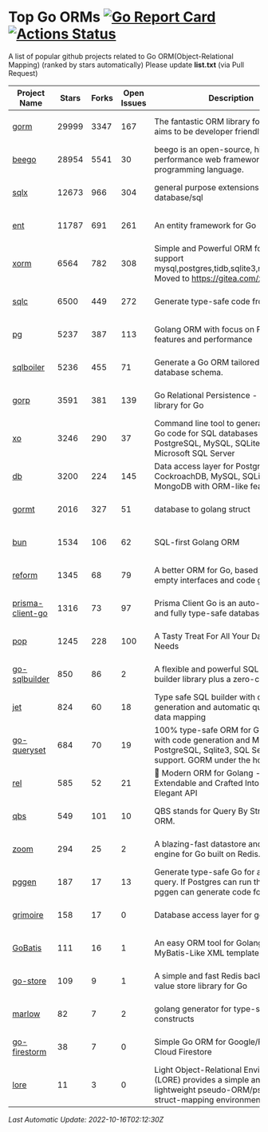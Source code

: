 # Top Go ORMs [![Go Report Card](https://goreportcard.com/badge/github.com/d-tsuji/awesome-go-orms)](https://goreportcard.com/report/github.com/d-tsuji/awesome-go-orms) [![Actions Status](https://github.com/d-tsuji/awesome-go-orms/workflows/CI/badge.svg)](https://github.com/d-tsuji/awesome-go-orms/actions)
A list of popular github projects related to Go ORM(Object-Relational Mapping) (ranked by stars automatically)
Please update **list.txt** (via Pull Request)

| Project Name | Stars | Forks | Open Issues | Description | Last Update |
| ------------ | ----- | ----- | ----------- | ----------- | ----------- |
| [gorm](https://github.com/go-gorm/gorm) | 29999 | 3347 | 167 | The fantastic ORM library for Golang, aims to be developer friendly | 2022-10-16 01:38:07 |
| [beego](https://github.com/beego/beego) | 28954 | 5541 | 30 | beego is an open-source, high-performance web framework for the Go programming language. | 2022-10-15 23:17:28 |
| [sqlx](https://github.com/jmoiron/sqlx) | 12673 | 966 | 304 | general purpose extensions to golang's database/sql | 2022-10-15 14:35:52 |
| [ent](https://github.com/ent/ent) | 11787 | 691 | 261 | An entity framework for Go | 2022-10-15 22:39:54 |
| [xorm](https://github.com/go-xorm/xorm) | 6564 | 782 | 308 | Simple and Powerful ORM for Go, support mysql,postgres,tidb,sqlite3,mssql,oracle, Moved to https://gitea.com/xorm/xorm | 2022-10-15 16:59:13 |
| [sqlc](https://github.com/kyleconroy/sqlc) | 6500 | 449 | 272 | Generate type-safe code from SQL | 2022-10-15 22:43:18 |
| [pg](https://github.com/go-pg/pg) | 5237 | 387 | 113 | Golang ORM with focus on PostgreSQL features and performance | 2022-10-15 16:33:18 |
| [sqlboiler](https://github.com/volatiletech/sqlboiler) | 5236 | 455 | 71 | Generate a Go ORM tailored to your database schema. | 2022-10-16 00:09:24 |
| [gorp](https://github.com/go-gorp/gorp) | 3591 | 381 | 139 | Go Relational Persistence - an ORM-ish library for Go | 2022-10-12 00:00:55 |
| [xo](https://github.com/xo/xo) | 3246 | 290 | 37 | Command line tool to generate idiomatic Go code for SQL databases supporting PostgreSQL, MySQL, SQLite, Oracle, and Microsoft SQL Server | 2022-10-14 11:54:17 |
| [db](https://github.com/upper/db) | 3200 | 224 | 145 | Data access layer for PostgreSQL, CockroachDB, MySQL, SQLite and MongoDB with ORM-like features. | 2022-10-15 13:58:23 |
| [gormt](https://github.com/xxjwxc/gormt) | 2016 | 327 | 51 | database to golang struct | 2022-10-15 07:54:39 |
| [bun](https://github.com/uptrace/bun) | 1534 | 106 | 62 | SQL-first Golang ORM | 2022-10-16 01:58:21 |
| [reform](https://github.com/go-reform/reform) | 1345 | 68 | 79 | A better ORM for Go, based on non-empty interfaces and code generation. | 2022-10-14 11:53:02 |
| [prisma-client-go](https://github.com/prisma/prisma-client-go) | 1316 | 73 | 97 | Prisma Client Go is an auto-generated and fully type-safe database client | 2022-10-15 15:18:06 |
| [pop](https://github.com/gobuffalo/pop) | 1245 | 228 | 100 | A Tasty Treat For All Your Database Needs | 2022-10-13 21:12:09 |
| [go-sqlbuilder](https://github.com/huandu/go-sqlbuilder) | 850 | 86 | 2 | A flexible and powerful SQL string builder library plus a zero-config ORM. | 2022-10-07 15:27:25 |
| [jet](https://github.com/go-jet/jet) | 824 | 60 | 18 | Type safe SQL builder with code generation and automatic query result data mapping | 2022-10-15 09:13:43 |
| [go-queryset](https://github.com/jirfag/go-queryset) | 684 | 70 | 19 | 100% type-safe ORM for Go (Golang) with code generation and MySQL, PostgreSQL, Sqlite3, SQL Server support. GORM under the hood. | 2022-10-07 12:58:03 |
| [rel](https://github.com/go-rel/rel) | 585 | 52 | 21 | :gem: Modern ORM for Golang - Testable, Extendable and Crafted Into a Clean and Elegant API | 2022-10-10 08:21:36 |
| [qbs](https://github.com/coocood/qbs) | 549 | 101 | 10 | QBS stands for Query By Struct. A Go ORM. | 2022-09-09 08:32:11 |
| [zoom](https://github.com/albrow/zoom) | 294 | 25 | 2 | A blazing-fast datastore and querying engine for Go built on Redis. | 2022-10-07 13:12:08 |
| [pggen](https://github.com/jschaf/pggen) | 187 | 17 | 13 | Generate type-safe Go for any Postgres query. If Postgres can run the query, pggen can generate code for it. | 2022-10-12 11:16:38 |
| [grimoire](https://github.com/Fs02/grimoire) | 158 | 17 | 0 | Database access layer for golang | 2022-09-27 09:00:59 |
| [GoBatis](https://github.com/mei-rune/GoBatis) | 111 | 16 | 1 | An easy ORM tool for Golang, support MyBatis-Like XML template SQL | 2022-10-12 12:27:13 |
| [go-store](https://github.com/gosuri/go-store) | 109 | 9 | 1 | A simple and fast Redis backed key-value store library for Go | 2022-09-27 09:00:46 |
| [marlow](https://github.com/dadleyy/marlow) | 82 | 7 | 2 | golang generator for type-safe sql api constructs | 2022-05-01 09:02:34 |
| [go-firestorm](https://github.com/jschoedt/go-firestorm) | 38 | 7 | 0 | Simple Go ORM for Google/Firebase Cloud Firestore | 2022-09-28 06:12:13 |
| [lore](https://github.com/abrahambotros/lore) | 11 | 3 | 0 | Light Object-Relational Environment (LORE) provides a simple and lightweight pseudo-ORM/pseudo-struct-mapping environment for Go | 2022-09-27 09:01:01 |

*Last Automatic Update: 2022-10-16T02:12:30Z*